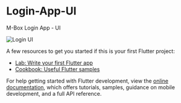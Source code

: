 # Login-App-UI

M-Box Login App - UI

![Login UI](https://user-images.githubusercontent.com/57399229/181096994-9b10e1e9-45f4-42c6-9b5e-48728bb49bf8.PNG)


A few resources to get you started if this is your first Flutter project:

- [Lab: Write your first Flutter app](https://docs.flutter.dev/get-started/codelab)
- [Cookbook: Useful Flutter samples](https://docs.flutter.dev/cookbook)

For help getting started with Flutter development, view the
[online documentation](https://docs.flutter.dev/), which offers tutorials,
samples, guidance on mobile development, and a full API reference.
